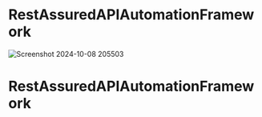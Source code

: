 # RestAssuredAPIAutomationFramework
![Screenshot 2024-10-08 205503](https://github.com/user-attachments/assets/ec88dd1c-19ec-48c2-b022-9b6af75618eb)
# RestAssuredAPIAutomationFramework
